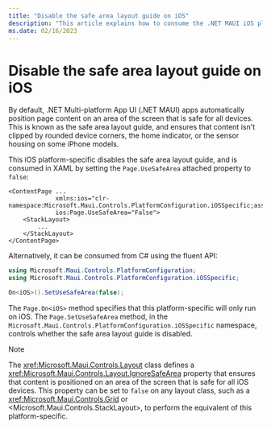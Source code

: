 ```yaml
---
title: "Disable the safe area layout guide on iOS"
description: "This article explains how to consume the .NET MAUI iOS platform-specific that disables the safe area layout guide."
ms.date: 02/16/2023
---
```


# Disable the safe area layout guide on iOS

By default, .NET Multi-platform App UI (.NET MAUI) apps automatically position page content on an area of the screen that is safe for all devices. This is known as the safe area layout guide, and ensures that content isn't clipped by rounded device corners, the home indicator, or the sensor housing on some iPhone models.

This iOS platform-specific disables the safe area layout guide, and is consumed in XAML by setting the `Page.UseSafeArea` attached property to `false`:

```xaml
<ContentPage ...
             xmlns:ios="clr-namespace:Microsoft.Maui.Controls.PlatformConfiguration.iOSSpecific;assembly=Microsoft.Maui.Controls"
             ios:Page.UseSafeArea="False">
    <StackLayout>
        ...
    </StackLayout>
</ContentPage>
```

Alternatively, it can be consumed from C# using the fluent API:

```csharp
using Microsoft.Maui.Controls.PlatformConfiguration;
using Microsoft.Maui.Controls.PlatformConfiguration.iOSSpecific;

On<iOS>().SetUseSafeArea(false);
```

The `Page.On<iOS>` method specifies that this platform-specific will only run on iOS. The `Page.SetUseSafeArea` method, in the `Microsoft.Maui.Controls.PlatformConfiguration.iOSSpecific` namespace, controls whether the safe area layout guide is disabled.

> [!NOTE]
> The <xref:Microsoft.Maui.Controls.Layout> class defines a <xref:Microsoft.Maui.Controls.Layout.IgnoreSafeArea> property that ensures that content is positioned on an area of the screen that is safe for all iOS devices. This property can be set to `false` on any layout class, such as a <xref:Microsoft.Maui.Controls.Grid> or <Microsoft.Maui.Controls.StackLayout>, to perform the equivalent of this platform-specific.
